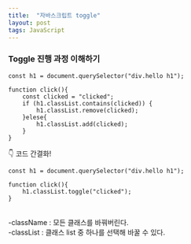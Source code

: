 ```yaml
---
title:  "자바스크립트 toggle"
layout: post
tags: JavaScript
---
```


### Toggle 진행 과정 이해하기
```
const h1 = document.querySelector("div.hello h1");

function click(){
	const clicked = "clicked";
	if (h1.classList.contains(clicked)) {
		h1.classList.remove(clicked);
	}elese{
		h1.classList.add(clicked);
	}
}
```

👇 코드 간결화!

```
const h1 = document.querySelector("div.hello h1");

function click(){
	h1.classList.toggle("clicked");
}
```

<br>
-className : 모든 클래스를 바꿔버린다.<br>
-classList : 클래스 list 중 하나를 선택해 바꿀 수 있다.<br>
